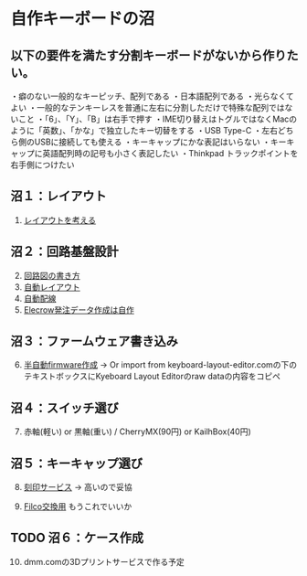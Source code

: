 # 自作キーボードの沼

## 以下の要件を満たす分割キーボードがないから作りたい。

・癖のない一般的なキーピッチ、配列である
・日本語配列である
・光らなくてよい
・一般的なテンキーレスを普通に左右に分割しただけで特殊な配列ではないこと
・「6」、「Y」、「B」は右手で押す
・IME切り替えはトグルではなくMacのように「英数」、「かな」で独立したキー切替をする
・USB Type-C
・左右どちら側のUSBに接続しても使える
・キーキャップにかな表記はいらない
・キーキャップに英語配列時の記号も小さく表記したい
・Thinkpad トラックポイントを右手側につけたい

## 沼１：レイアウト
1. [レイアウトを考える](http://www.keyboard-layout-editor.com/)

## 沼２：回路基盤設計
2. [回路図の書き方](https://www.youtube.com/watch?v=dNfaLM5PUVM&list=PLKe0_8RR2yrSu2fZAs2D8_bfYQ3JGBO-w)
3. [自動レイアウト](https://github.com/yskoht/keyboard-layouter)
4. [自動配線](https://freerouting.mihosoft.eu/)
5. [Elecrow発注データ作成は自作](https://github.com/kirin123kirin/keyboard/blob/main/pcb/basic_L/garbar.py)

## 沼３：ファームウェア書き込み
6. [半自動firmware作成](https://kbfirmware.com/)
   -> Or import from keyboard-layout-editor.comの下のテキストボックスにKyeboard Layout Editorのraw dataの内容をコピペ

## 沼４：スイッチ選び
7. 赤軸(軽い) or 黒軸(重い) / CherryMX(90円) or KailhBox(40円)

## 沼５：キーキャップ選び
8. [刻印サービス](https://yushakobo.jp/keycap-laser-marking/)
  -> 高いので妥協

9. [Filco交換用](https://www.diatec.co.jp/shop/det.php?prod_c=3716) もうこれでいいか


## TODO 沼６：ケース作成
10. dmm.comの3Dプリントサービスで作る予定


